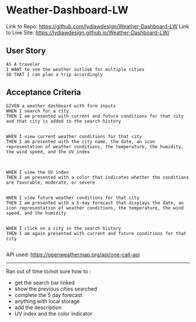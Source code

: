 # Weather-Dashboard-LW

Link to Repo: https://github.com/lydiawdesign/Weather-Dashboard-LW
Link to Live Site: https://lydiawdesign.github.io/Weather-Dashboard-LW/

## User Story

```
AS A traveler
I WANT to see the weather outlook for multiple cities
SO THAT I can plan a trip accordingly
```

## Acceptance Criteria

```
GIVEN a weather dashboard with form inputs
WHEN I search for a city
THEN I am presented with current and future conditions for that city and that city is added to the search history


WHEN I view current weather conditions for that city
THEN I am presented with the city name, the date, an icon representation of weather conditions, the temperature, the humidity, the wind speed, and the UV index



WHEN I view the UV index
THEN I am presented with a color that indicates whether the conditions are favorable, moderate, or severe


WHEN I view future weather conditions for that city
THEN I am presented with a 5-day forecast that displays the date, an icon representation of weather conditions, the temperature, the wind speed, and the humidity


WHEN I click on a city in the search history
THEN I am again presented with current and future conditions for that city


```

API used: https://openweathermap.org/api/one-call-api

---

Ran out of time to/not sure how to : 
- get the search bar linked
- show the previous cities searched
- complete the 5 day forecast
- anything with local storage
- add the description
- UV index and the color indicator